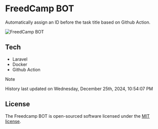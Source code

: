 # FreedCamp BOT

Automatically assign an ID before the task title based on Github Action.

![FreedCamp BOT](https://repository-images.githubusercontent.com/737932867/7d34798b-2680-471c-b089-a78a718d3d6a)

## Tech

- Laravel
- Docker
- Github Action

> [!NOTE]  
> History last updated on Wednesday, December 25th, 2024, 10:54:07 PM

## License

The Freedcamp BOT is open-sourced software licensed under the [MIT license](https://opensource.org/licenses/MIT).
